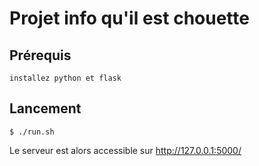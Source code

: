 # Projet info qu'il est chouette

## Prérequis
    installez python et flask

## Lancement
    $ ./run.sh
Le serveur est alors accessible sur http://127.0.0.1:5000/
